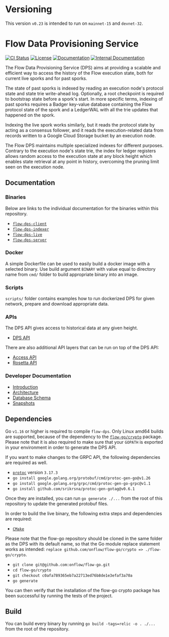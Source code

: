 # Versioning

This version `v0.23` is intended to run on `mainnet-15` and `devnet-32`.

# Flow Data Provisioning Service

[![CI Status](https://img.shields.io/github/workflow/status/optakt/flow-dps/MasterCI?logo=GitHub%20Actions&label=&logoColor=silver&labelColor=gray)](https://github.com/optakt/flow-dps/actions/workflows/master.yml)
[![License](https://img.shields.io/github/license/nanomsg/mangos.svg?logoColor=silver&logo=Open%20Source%20Initiative&label=&color=blue)](https://github.com/optakt/flow-dps/blob/master/LICENSE)
[![Documentation](https://img.shields.io/badge/godoc-docs-blue.svg?label=&logo=go)](https://pkg.go.dev/github.com/optakt/flow-dps)
[![Internal Documentation](https://img.shields.io/badge/-documentation-grey?logo=markdown)](./docs/introduction.md)

The Flow Data Provisioning Service (DPS) aims at providing a scalable and efficient way to access the history of the Flow
execution state, both for current live sporks and for past sporks.

The state of past sporks is indexed by reading an execution node's protocol state and state trie write-ahead log.
Optionally, a root checkpoint is required to bootstrap state before a spork's start. In more specific terms, indexing
of past sporks requires a Badger key-value database containing the Flow protocol state of the spork and a LedgerWAL with
all the trie updates that happened on the spork.

Indexing the live spork works similarly, but it reads the protocol state by acting as a consensus follower, and it reads
the execution-related data from records written to a Google Cloud Storage bucket by an execution node.

The Flow DPS maintains multiple specialized indexes for different purposes.
Contrary to the execution node's state trie, the index for ledger registers allows random access to the execution state at any block height
which enables state retrieval at any point in history, overcoming the pruning limit seen on the execution node.

## Documentation

### Binaries

Below are links to the individual documentation for the binaries within this repository.

* [`flow-dps-client`](./cmd/flow-dps-client/README.md)
* [`flow-dps-indexer`](./cmd/flow-dps-indexer/README.md)
* [`flow-dps-live`](./cmd/flow-dps-live/README.md)
* [`flow-dps-server`](./cmd/flow-dps-server/README.md)

### Docker

A simple Dockerfile can be used to easily build a docker image with a selected binary. Use build argument `BINARY` with 
value equal to directory name from `cmd/` folder to build appropriate binary into an image.

### Scripts

`scripts/` folder contains examples how to run dockerized DPS for given network, prepare and download appropriate data.

### APIs

The DPS API gives access to historical data at any given height.

* [DPS API](./docs/dps-api.md)

There are also additional API layers that can be run on top of the DPS API:

* [Access API](https://github.com/optakt/flow-dps-access)
* [Rosetta API](https://github.com/optakt/flow-dps-rosetta)

### Developer Documentation

* [Introduction](./docs/introduction.md)
* [Architecture](./docs/architecture.md)
* [Database Schema](./docs/database.md)
* [Snapshots](./docs/snapshots.md)

## Dependencies

Go `v1.16` or higher is required to compile `flow-dps`.
Only Linux amd64 builds are supported, because of the dependency to the [`flow-go/crypto`](https://github.com/onflow/flow-go/tree/master/crypto) package.
Please note that it is also required to make sure that your `GOPATH` is exported in your environment in order to generate the DPS API.

If you want to make changes to the GRPC API, the following dependencies are required as well.

* [`protoc`](https://grpc.io/docs/protoc-installation/) version `3.17.3`
* `go install google.golang.org/protobuf/cmd/protoc-gen-go@v1.26`
* `go install google.golang.org/grpc/cmd/protoc-gen-go-grpc@v1.1`
* `go install github.com/srikrsna/protoc-gen-gotag@v0.6.1`

Once they are installed, you can run `go generate ./...` from the root of this repository to update the generated protobuf files.

In order to build the live binary, the following extra steps and dependencies are required:

* [`CMake`](https://cmake.org/install/)

Please note that the flow-go repository should be cloned in the same folder as the DPS with its default name, so that the Go module replace statement works as intended: `replace github.com/onflow/flow-go/crypto => ./flow-go/crypto`.

* `git clone git@github.com:onflow/flow-go.git`
* `cd flow-go/crypto`
* `git checkout c0afa789365eb7a22713ed76b8de1e3efaf3a70a`
* `go generate`

You can then verify that the installation of the flow-go crypto package has been successful by running the tests of the project.

## Build

You can build every binary by running `go build -tags=relic -o . ./...` from the root of the repository.